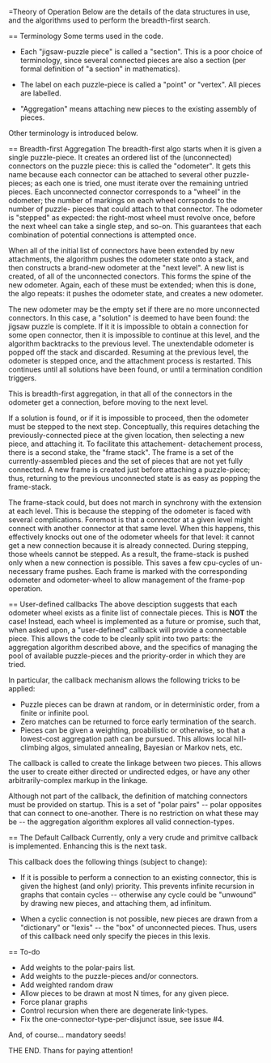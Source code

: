 
=Theory of Operation
Below are the details of the data structures in use, and the algorithms
used to perform the breadth-first search.

== Terminology
Some terms used in the code.

* Each "jigsaw-puzzle piece" is called a "section". This is a poor
  choice of terminology, since several connected pieces are also a
  section (per formal definition of "a section" in mathematics).

* The label on each puzzle-piece is called a "point" or "vertex".
  All pieces are labelled.

* "Aggregation" means attaching new pieces to the existing assembly
  of pieces.

Other terminology is introduced below.

== Breadth-first Aggregation
The breadth-first algo starts when it is given a single puzzle-piece.
It creates an ordered list of the (unconnected) connectors on the puzzle
piece: this is called the "odometer".  It gets this name because each
connector can be attached to several other puzzle-pieces; as each one is
tried, one must iterate over the remaining untried pieces. Each
unconnected connector corresponds to a "wheel" in the odometer; the
number of markings on each wheel corrsponds to the number of puzzle-
pieces that could attach to that connector. The odometer is "stepped"
as expected: the right-most wheel must revolve once, before the next
wheel can take a single step, and so-on.  This guarantees that each
combination of potential connections is attempted once.

When all of the initial list of connectors have been extended by new
attachments, the algorithm pushes the odometer state onto a stack,
and then constructs a brand-new odometer at the "next level". A new
list is created, of all of the unconnected conectors. This forms the
spine of the new odometer. Again, each of these must be extended;
when this is done, the algo repeats: it pushes the odometer state,
and creates a new odometer.

The new odometer may be the empty set if there are no more unconnected
connectors. In this case, a "solution" is deemed to have been found:
the jigsaw puzzle is complete. If it it is impossible to obtain a
connection for some open connector, then it is impossible to continue
at this level, and the algorithm backtracks to the previous level.
The unextendable odometer is popped off the stack and discarded.
Resuming at the previous level, the odometer is stepped once, and the
attachment process is restarted.  This continues until all solutions
have been found, or until a termination condition triggers.

This is breadth-first aggregation, in that all of the connectors in the
odometer get a connection, before moving to the next level.

If a solution is found, or if it is impossible to proceed, then the
odometer must be stepped to the next step.  Conceptually, this requires
detaching the previously-connected piece at the given location, then
selecting a new piece, and attaching it. To facilitate this attachement-
detachement process, there is a second stake, the "frame stack".  The
frame is a set of the currently-assembled pieces and the set of pieces
that are not yet fully connected. A new frame is created just before
attaching a puzzle-piece; thus, returning to the previous unconnected
state is as easy as popping the frame-stack.

The frame-stack could, but does not march in synchrony with the
extension at each level.  This is because the stepping of the odometer
is faced with several complications.  Foremost is that a connector
at a given level might connect with another connector at that same
level. When this happens, this effectively knocks out one of the
odometer wheels for that level: it cannot get a new connection because
it is already connected.  During stepping, those wheels cannot be
stepped.  As a result, the frame-stack is pushed only when a new
connection is possible. This saves a few cpu-cycles of un-necessary
frame pushes.  Each frame is marked with the corresponding odometer
and odometer-wheel to allow management of the frame-pop operation.

== User-defined callbacks
The above desciption suggests that each odometer wheel exists as a
finite list of connectale pieces. This is **NOT** the case! Instead,
each wheel is implemented as a future or promise, such that, when asked
upon, a "user-defined" callback will provide a connectable piece.
This allows the code to be cleanly split into two parts: the aggregation
algorithm described above, and the specifics of managing the pool of
available puzzle-pieces and the priority-order in which they are tried.

In particular, the callback mechanism allows the following tricks to
be applied:

* Puzzle pieces can be drawn at random, or in deterministic order, from
  a finite or infinite pool.
* Zero matches can be returned to force early termination of the search.
* Pieces can be given a weighting, proabilistic or otherwise, so that
  a lowest-cost aggregation path can be pursued. This allows local
  hill-climbing algos, simulated annealing, Bayesian or Markov nets,
  etc.

The callback is called to create the linkage between two pieces. This
allows the user to create either directed or undirected edges, or have
any other arbitrarily-complex markup in the linkage.

Although not part of the callback, the definition of matching connectors
must be provided on startup.  This is a set of "polar pairs" -- polar
opposites that can connect to one-another.  There is no restriction on
what these may be -- the aggregation algorithm explores all valid
connection-types.

== The Default Callback
Currently, only a very crude and primitve callback is implemented.
Enhancing this is the next task.

This callback does the following things (subject to change):

* If it is possible to perform a connection to an existing connector,
  this is given the highest (and only) priority. This prevents
  infinite recursion in graphs that contain cycles -- otherwise any
  cycle could be "unwound" by drawing new pieces, and attaching them,
  ad infinitum.

* When a cyclic connection is not possible, new pieces are drawn from
  a "dictionary" or "lexis" -- the "box" of unconnected pieces.
  Thus, users of this callback need only specify the pieces in this
  lexis.

== To-do

* Add weights to the polar-pairs list.
* Add weights to the puzzle-pieces and/or connectors.
* Add weighted random draw
* Allow pieces to be drawn at most N times, for any given piece.
* Force planar graphs
* Control recursion when there are degenerate link-types.
* Fix the one-connector-type-per-disjunct issue, see issue #4.

And, of course... mandatory seeds!

THE END. Thans for paying attention!
